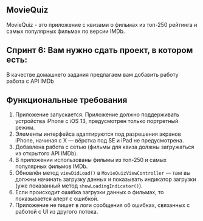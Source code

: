 ## **MovieQuiz**

MovieQuiz - это приложение с квизами о фильмах из топ-250 рейтинга и самых популярных фильмах по версии IMDb.


## **Спринт 6: Вам нужно сдать проект, в котором есть:**

В качестве домашнего задания предлагаем вам добавить работу работа с API IMDb

## **Функциональные требования**

1. Приложение запускается. Приложение должно поддерживать устройства iPhone с iOS 13, предусмотрен только портретный режим.
2. Элементы интерфейса адаптируются под разрешения экранов iPhone, начиная с X — вёрстка под SE и iPad не предусмотрена.
3. Добавлена работа с сетью (фильмы для квиза должны загружаться из открытого API IMDb).
4. В приложении использованы фильмы из топ-250 и самых популярных фильмов IMDb.
5. Обновлён метод `viewDidLoad()` в `MovieQuizViewController` — там вы должны начинать загрузку данных и показывать индикатор загрузки (уже показанный метод `showLoadingIndicator()`).
6. Если происходит ошибка загрузки данных о фильмах, то показывается алерт с ошибкой.
7. Приложение не пишет в логи сообщения об ошибках, связанных с работой с UI из другого потока.
